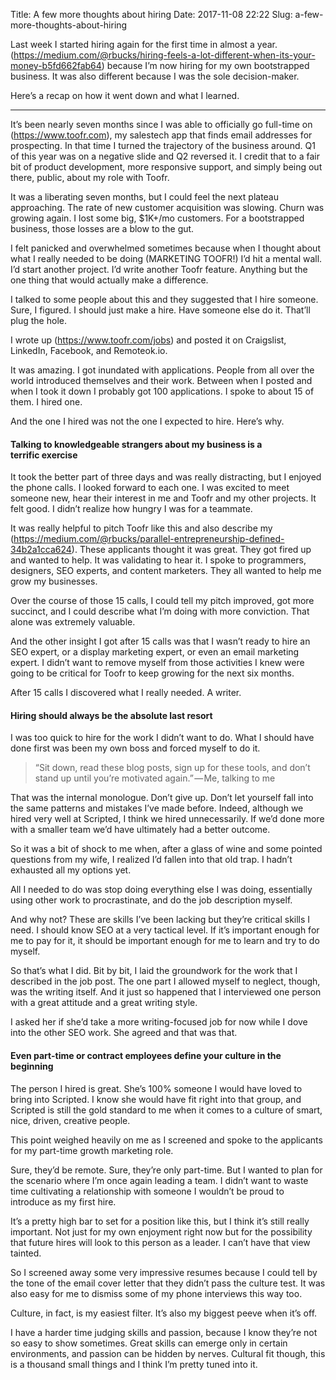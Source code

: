 Title: A few more thoughts about hiring
Date: 2017-11-08 22:22
Slug: a-few-more-thoughts-about-hiring

Last week I started hiring again for the first time in almost a year. (https://medium.com/@rbucks/hiring-feels-a-lot-different-when-its-your-money-b5fd662fab64) because I’m now hiring for my own bootstrapped business. It was also different because I was the sole decision-maker.

Here’s a recap on how it went down and what I learned.

---

It’s been nearly seven months since I was able to officially go full-time on (https://www.toofr.com), my salestech app that finds email addresses for prospecting. In that time I turned the trajectory of the business around. Q1 of this year was on a negative slide and Q2 reversed it. I credit that to a fair bit of product development, more responsive support, and simply being out there, public, about my role with Toofr.

It was a liberating seven months, but I could feel the next plateau approaching. The rate of new customer acquisition was slowing. Churn was growing again. I lost some big, $1K+/mo customers. For a bootstrapped business, those losses are a blow to the gut.

I felt panicked and overwhelmed sometimes because when I thought about what I really needed to be doing (MARKETING TOOFR!) I’d hit a mental wall. I’d start another project. I’d write another Toofr feature. Anything but the one thing that would actually make a difference.

I talked to some people about this and they suggested that I hire someone. Sure, I figured. I should just make a hire. Have someone else do it. That’ll plug the hole.

I wrote up (https://www.toofr.com/jobs) and posted it on Craigslist, LinkedIn, Facebook, and Remoteok.io.

It was amazing. I got inundated with applications. People from all over the world introduced themselves and their work. Between when I posted and when I took it down I probably got 100 applications. I spoke to about 15 of them. I hired one.

And the one I hired was not the one I expected to hire. Here’s why.

#### Talking to knowledgeable strangers about my business is a terrific exercise

It took the better part of three days and was really distracting, but I enjoyed the phone calls. I looked forward to each one. I was excited to meet someone new, hear their interest in me and Toofr and my other projects. It felt good. I didn’t realize how hungry I was for a teammate.

It was really helpful to pitch Toofr like this and also describe my (https://medium.com/@rbucks/parallel-entrepreneurship-defined-34b2a1cca624). These applicants thought it was great. They got fired up and wanted to help. It was validating to hear it. I spoke to programmers, designers, SEO experts, and content marketers. They all wanted to help me grow my businesses.

Over the course of those 15 calls, I could tell my pitch improved, got more succinct, and I could describe what I’m doing with more conviction. That alone was extremely valuable.

And the other insight I got after 15 calls was that I wasn’t ready to hire an SEO expert, or a display marketing expert, or even an email marketing expert. I didn’t want to remove myself from those activities I knew were going to be critical for Toofr to keep growing for the next six months.

After 15 calls I discovered what I really needed. A writer.

#### Hiring should always be the absolute last resort

I was too quick to hire for the work I didn’t want to do. What I should have done first was been my own boss and forced myself to do it.

> “Sit down, read these blog posts, sign up for these tools, and don’t stand up until you’re motivated again.” — Me, talking to me

That was the internal monologue. Don’t give up. Don’t let yourself fall into the same patterns and mistakes I’ve made before. Indeed, although we hired very well at Scripted, I think we hired unnecessarily. If we’d done more with a smaller team we’d have ultimately had a better outcome.

So it was a bit of shock to me when, after a glass of wine and some pointed questions from my wife, I realized I’d fallen into that old trap. I hadn’t exhausted all my options yet.

All I needed to do was stop doing everything else I was doing, essentially using other work to procrastinate, and do the job description myself.

And why not? These are skills I’ve been lacking but they’re critical skills I need. I should know SEO at a very tactical level. If it’s important enough for me to pay for it, it should be important enough for me to learn and try to do myself.

So that’s what I did. Bit by bit, I laid the groundwork for the work that I described in the job post. The one part I allowed myself to neglect, though, was the writing itself. And it just so happened that I interviewed one person with a great attitude and a great writing style.

I asked her if she’d take a more writing-focused job for now while I dove into the other SEO work. She agreed and that was that.

#### Even part-time or contract employees define your culture in the beginning

The person I hired is great. She’s 100% someone I would have loved to bring into Scripted. I know she would have fit right into that group, and Scripted is still the gold standard to me when it comes to a culture of smart, nice, driven, creative people.

This point weighed heavily on me as I screened and spoke to the applicants for my part-time growth marketing role.

Sure, they’d be remote. Sure, they’re only part-time. But I wanted to plan for the scenario where I’m once again leading a team. I didn’t want to waste time cultivating a relationship with someone I wouldn’t be proud to introduce as my first hire.

It’s a pretty high bar to set for a position like this, but I think it’s still really important. Not just for my own enjoyment right now but for the possibility that future hires will look to this person as a leader. I can’t have that view tainted.

So I screened away some very impressive resumes because I could tell by the tone of the email cover letter that they didn’t pass the culture test. It was also easy for me to dismiss some of my phone interviews this way too.

Culture, in fact, is my easiest filter. It’s also my biggest peeve when it’s off.

I have a harder time judging skills and passion, because I know they’re not so easy to show sometimes. Great skills can emerge only in certain environments, and passion can be hidden by nerves. Cultural fit though, this is a thousand small things and I think I’m pretty tuned into it.